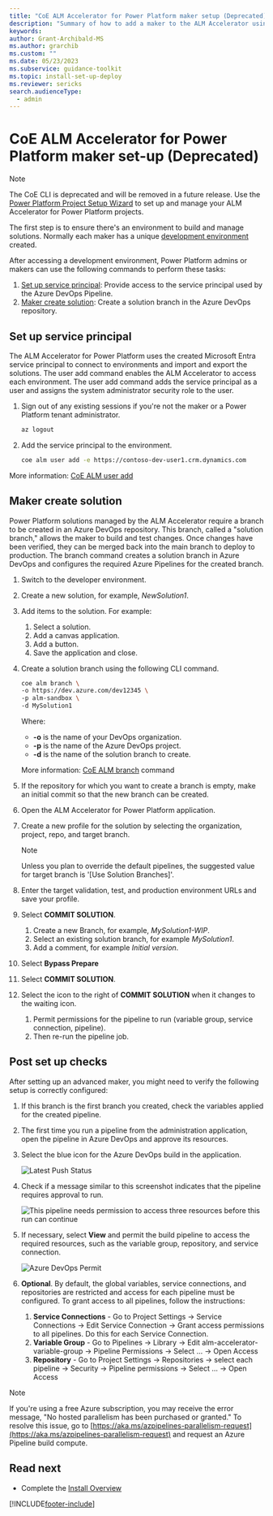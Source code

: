 ```yaml
---
title: "CoE ALM Accelerator for Power Platform maker setup (Deprecated)"
description: "Summary of how to add a maker to the ALM Accelerator using the Center of Excellence (CoE) Command Line Interface (CLI)"
keywords: 
author: Grant-Archibald-MS
ms.author: grarchib
ms.custom: ""
ms.date: 05/23/2023
ms.subservice: guidance-toolkit
ms.topic: install-set-up-deploy
ms.reviewer: sericks
search.audienceType: 
  - admin
---
```


# CoE ALM Accelerator for Power Platform maker set-up (Deprecated)

> [!NOTE]
> The CoE CLI is deprecated and will be removed in a future release. Use the [Power Platform Project Setup Wizard](../../../alm-accelerator/setup-admin-tasks.md) to set up and manage your ALM Accelerator for Power Platform projects.

The first step is to ensure there's an environment to build and manage solutions. Normally each maker has a unique [development environment](./development-environments.md) created. 

After accessing a development environment, Power Platform admins or makers can use the following commands to perform these tasks:

1. [Set up service principal](#set-up-service-principal): Provide access to the service principal used by the Azure DevOps Pipeline.
1. [Maker create solution](#maker-create-solution): Create a solution branch in the Azure DevOps repository.

## Set up service principal

The ALM Accelerator for Power Platform uses the created Microsoft Entra service principal to connect to environments and import and export the solutions. The user add command enables the ALM Accelerator to access each environment. The user add command adds the service principal as a user and assigns the system administrator security role to the user.

1. Sign out of any existing sessions if you're not the maker or a Power Platform tenant administrator.

   ```bash
   az logout
   ```

1. Add the service principal to the environment.

   ```bash
   coe alm user add -e https://contoso-dev-user1.crm.dynamics.com
   ```

More information: [CoE ALM user add](https://aka.ms/coe-cli/help/alm/user/add)

## Maker create solution

Power Platform solutions managed by the ALM Accelerator require a branch to be created in an Azure DevOps repository. This branch, called a "solution branch," allows the maker to build and test changes. Once changes have been verified, they can be merged back into the main branch to deploy to production. The branch command creates a solution branch in Azure DevOps and configures the required Azure Pipelines for the created branch.

1. Switch to the developer environment.

1. Create a new solution, for example, *NewSolution1*.

1. Add items to the solution. For example:

   1. Select a solution.
   1. Add a canvas application.
   1. Add a button.
   1. Save the application and close.

1. Create a solution branch using the following CLI command.

   ```bash
   coe alm branch \
   -o https://dev.azure.com/dev12345 \
   -p alm-sandbox \
   -d MySolution1
   ```

    Where:
    - **-o** is the name of your DevOps organization.
    - **-p** is the name of the Azure DevOps project.
    - **-d** is the name of the solution branch to create.

    More information: [CoE ALM branch](https://github.com/microsoft/coe-starter-kit/tree/main/coe-cli/docs/help/alm/branch.md) command

1. If the repository for which you want to create a branch is empty, make an initial commit so that the new branch can be created.

1. Open the ALM Accelerator for Power Platform application.

1. Create a new profile for the solution by selecting the organization, project, repo, and target branch. 
   > [!NOTE]
   > Unless you plan to override the default pipelines, the suggested value for target branch is '[Use Solution Branches]'.

1. Enter the target validation, test, and production environment URLs and save your profile.

1. Select **COMMIT SOLUTION**.

    1. Create a new Branch, for example, *MySolution1-WIP*.
    1. Select an existing solution branch, for example *MySolution1*.
    1. Add a comment, for example *Initial version*.

1. Select **Bypass Prepare**
1. Select **COMMIT SOLUTION**.
1. Select the icon to the right of **COMMIT SOLUTION** when it changes to the waiting icon.

    1. Permit permissions for the pipeline to run (variable group, service connection, pipeline).    
    1. Then re-run the pipeline job.

## Post set up checks

After setting up an advanced maker, you might need to verify the following setup is correctly configured:

1. If this branch is the first branch you created, check the variables applied for the created pipeline.

1. The first time you run a pipeline from the administration application, open the pipeline in Azure DevOps and approve its resources.

1. Select the blue icon for the Azure DevOps build in the application.

   ![Latest Push Status](../media/latest-push-status.jpg)

1. Check if a message similar to this screenshot indicates that the pipeline requires approval to run.

   ![This pipeline needs permission to access three resources before this run can continue](../media/devops-pipeline-permissions.jpg)

1. If necessary, select **View** and permit the build pipeline to access the required resources, such as the variable group, repository, and service connection.

   ![Azure DevOps Permit](../media/devops-pipeline-permit.jpg)

1. **Optional**. By default, the global variables, service connections, and repositories are restricted and access for each pipeline must be configured. To grant access to all pipelines, follow the instructions:
     1. **Service Connections** - Go to Project Settings -> Service Connections -> Edit Service Connection -> Grant access permissions to all pipelines. Do this for each Service Connection.
     1. **Variable Group** - Go to Pipelines -> Library -> Edit alm-accelerator-variable-group -> Pipeline Permissions -> Select ... -> Open Access
     1. **Repository** - Go to Project Settings -> Repositories -> select each pipeline -> Security -> Pipeline permissions -> Select ... -> Open Access

> [!NOTE]
> If you're using a free Azure subscription, you may receive the error message, "No hosted parallelism has been purchased or granted." To resolve this issue, go to [https://aka.ms/azpipelines-parallelism-request](https://aka.ms/azpipelines-parallelism-request) and request an Azure Pipeline build compute.

## Read next

- Complete the [Install Overview](./overview.md#install-overview)

[!INCLUDE[footer-include](../../../../includes/footer-banner.md)]

